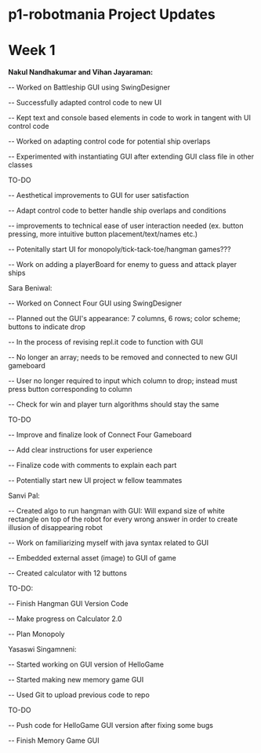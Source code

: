 
# p1-robotmania Project Updates

# Week 1

**Nakul Nandhakumar and Vihan Jayaraman:**

-- Worked on Battleship GUI using SwingDesigner

-- Successfully adapted control code to new UI

-- Kept text and console based elements in code to work in tangent with UI control code

-- Worked on adapting control code for potential ship overlaps

-- Experimented with instantiating GUI after extending GUI class file in other classes

TO-DO

-- Aesthetical improvements to GUI for user satisfaction

-- Adapt control code to better handle ship overlaps and conditions

-- improvements to technical ease of user interaction needed (ex. button pressing, more intuitive button placement/text/names etc.)

-- Potenitally start UI for monopoly/tick-tack-toe/hangman games??? 

-- Work on adding a playerBoard for enemy to guess and attack player ships

Sara Beniwal:

-- Worked on Connect Four GUI using SwingDesigner

-- Planned out the GUI's appearance: 7 columns, 6 rows; color scheme; buttons to indicate drop
    
-- In the process of revising repl.it code to function with GUI

-- No longer an array; needs to be removed and connected to new GUI gameboard

-- User no longer required to input which column to drop; instead must press button corresponding to column

-- Check for win and player turn algorithms should stay the same

TO-DO

-- Improve and finalize look of Connect Four Gameboard

-- Add clear instructions for user experience

-- Finalize code with comments to explain each part

-- Potentially start new UI project w fellow teammates

Sanvi Pal:

-- Created algo to run hangman with GUI: Will expand size of white rectangle on top of the robot for every wrong answer in order to create illusion of disappearing robot

-- Work on familiarizing myself with java syntax related to GUI

-- Embedded external asset (image) to GUI of game

-- Created calculator with 12 buttons

TO-DO:

-- Finish Hangman GUI Version Code

-- Make progress on Calculator 2.0

-- Plan Monopoly

 Yasaswi Singamneni:
 
 -- Started working on GUI version of HelloGame
 
 -- Started making new memory game GUI
 
 -- Used Git to upload previous code to repo
 
 TO-DO
 
 -- Push code for HelloGame GUI version after fixing some bugs
 
 -- Finish Memory Game GUI
